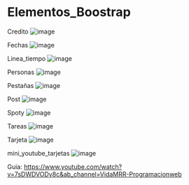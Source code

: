 # Elementos_Boostrap

Credito
![image](https://user-images.githubusercontent.com/19364556/193040319-cc3cee75-5ccc-4a02-a6d3-b6ffaad98cd6.png)

Fechas
![image](https://user-images.githubusercontent.com/19364556/193040391-c18831ff-5296-427f-b7d5-2619374d73d7.png)

Linea_tiempo
![image](https://user-images.githubusercontent.com/19364556/193040534-906655f1-ebea-4178-8b4d-f005702a5abb.png)

Personas
![image](https://user-images.githubusercontent.com/19364556/193040630-cddbdcee-fcad-4bc5-81c4-c67f724b08de.png)

Pestañas
![image](https://user-images.githubusercontent.com/19364556/193040676-0223560e-fee0-43ba-b7e7-d16d49524c75.png)

Post
![image](https://user-images.githubusercontent.com/19364556/193040754-3ff282ec-6ed5-4e8e-acee-64d8eac1acb2.png)

Spoty
![image](https://user-images.githubusercontent.com/19364556/193040831-3bb50385-30bb-43ea-982b-b3f5d5b3f89c.png)

Tareas
![image](https://user-images.githubusercontent.com/19364556/193040878-c1f6c450-3c03-452a-8e0a-f0e7474652f7.png)

Tarjeta
![image](https://user-images.githubusercontent.com/19364556/193040955-8ea22166-b000-4da1-8f69-e56bc9e704f7.png)

mini_youtube_tarjetas
![image](https://user-images.githubusercontent.com/19364556/193041045-c57f81a7-fc1d-4b82-8b40-73327e67fc61.png)

Guia: https://www.youtube.com/watch?v=7sDWDVODy8c&ab_channel=VidaMRR-Programacionweb
